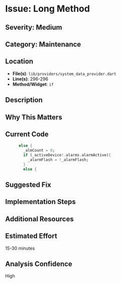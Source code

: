 # Issue: Long Method

## Severity: Medium

## Category: Maintenance

## Location
- **File(s)**: `lib/providers/system_data_provider.dart`
- **Line(s)**: 296-296
- **Method/Widget**: `if`

## Description


## Why This Matters


## Current Code
```dart
      else {
        _almCount = 0;
        if (_activeDevice!.alarms.alarmActive){
          _alarmFlash = !_alarmFlash;
        }
        else {
```

## Suggested Fix


## Implementation Steps


## Additional Resources


## Estimated Effort
15-30 minutes

## Analysis Confidence
High
